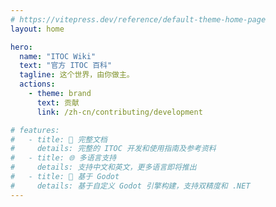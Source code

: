 ```yaml
---
# https://vitepress.dev/reference/default-theme-home-page
layout: home

hero:
  name: "ITOC Wiki"
  text: "官方 ITOC 百科"
  tagline: 这个世界，由你做主。
  actions:
    - theme: brand
      text: 贡献
      link: /zh-cn/contributing/development

# features:
#   - title: 📖 完整文档
#     details: 完整的 ITOC 开发和使用指南及参考资料
#   - title: 🌐 多语言支持
#     details: 支持中文和英文，更多语言即将推出
#   - title: 🚀 基于 Godot
#     details: 基于自定义 Godot 引擎构建，支持双精度和 .NET
---
```


